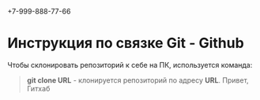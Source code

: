 +7-999-888-77-66
# Инструкция по связке Git - Github

Чтобы склонировать репозиторий к себе на ПК, используется команда:
> **git clone URL** - клонируется репозиторий по адресу **URL**.
Привет, Гитхаб
